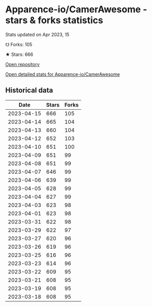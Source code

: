 # Apparence-io/CamerAwesome - stars & forks statistics

Stats updated on Apr 2023, 15

☋ Forks: 105

★ Stars: 666

[Open repository](https://github.com/Apparence-io/CamerAwesome)

[Open detailed stats for Apparence-io/CamerAwesome](https://reviewgithub.com/rep/Apparence-io/CamerAwesome)

## Historical data
| Date | Stars | Forks |
|------|-------|-------|
| 2023-04-15 | 666 | 105 | 
| 2023-04-14 | 665 | 104 | 
| 2023-04-13 | 660 | 104 | 
| 2023-04-12 | 652 | 103 | 
| 2023-04-10 | 651 | 100 | 
| 2023-04-09 | 651 | 99 | 
| 2023-04-08 | 651 | 99 | 
| 2023-04-07 | 646 | 99 | 
| 2023-04-06 | 639 | 99 | 
| 2023-04-05 | 628 | 99 | 
| 2023-04-04 | 627 | 99 | 
| 2023-04-03 | 623 | 98 | 
| 2023-04-01 | 623 | 98 | 
| 2023-03-31 | 622 | 98 | 
| 2023-03-29 | 622 | 97 | 
| 2023-03-27 | 620 | 96 | 
| 2023-03-26 | 619 | 96 | 
| 2023-03-25 | 616 | 96 | 
| 2023-03-23 | 614 | 96 | 
| 2023-03-22 | 609 | 95 | 
| 2023-03-21 | 608 | 95 | 
| 2023-03-19 | 608 | 95 | 
| 2023-03-18 | 608 | 95 | 

